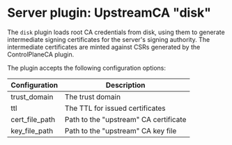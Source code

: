 # Server plugin: UpstreamCA "disk"

The `disk` plugin loads root CA credentials from disk, using them to generate
intermediate signing certificates for the server's signing authority. The
intermediate certificates are minted against CSRs generated by the ControlPlaneCA
plugin.

The plugin accepts the following configuration options:

| Configuration  | Description                           |
| -------------- | ------------------------------------- |
| trust_domain   | The trust domain                      |
| ttl            | The TTL for issued certificates       |
| cert_file_path | Path to the "upstream" CA certificate |
| key_file_path  | Path to the "upstream" CA key file    |
